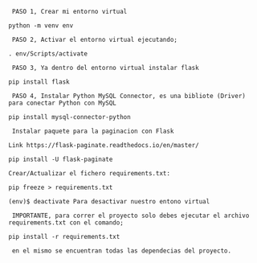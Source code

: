 ` PASO 1, Crear mi entorno virtual`

`python -m venv env `

` PASO 2, Activar el entorno virtual ejecutando;`

`. env/Scripts/activate`

` PASO 3, Ya dentro del entorno virtual instalar flask`

`pip install flask`

` PASO 4, Instalar Python MySQL Connector, es una bibliote (Driver) para conectar Python con MySQL`

`pip install mysql-connector-python`

` Instalar paquete para la paginacion con Flask`

` Link https://flask-paginate.readthedocs.io/en/master/ `

`pip install -U flask-paginate`

` Crear/Actualizar el fichero requirements.txt: `

`pip freeze > requirements.txt`

` (env)$ deactivate Para desactivar nuestro entono virtual `

` IMPORTANTE, para correr el proyecto solo debes ejecutar el archivo requirements.txt con el comando;`

`pip install -r requirements.txt`

` en el mismo se encuentran todas las dependecias del proyecto.`
